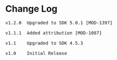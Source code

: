 # Change Log
<pre>
v1.2.0	Upgraded to SDK 5.0.1 [MOD-1397]

v1.1.1	Added attribution [MOD-1087]
	
v1.1	Upgraded to SDK 4.5.3

v1.0    Initial Release

